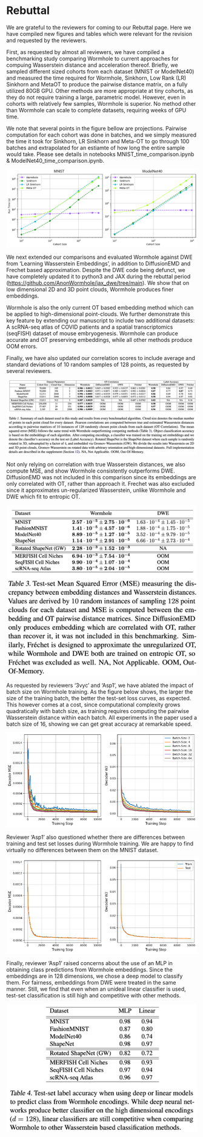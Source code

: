 # Rebuttal

We are grateful to the reviewers for coming to our Rebuttal page. Here we have compiled new figures and tables which were relevant for the revision and requested by the reviewers. 

First, as requested by almost all reviewers, we have compiled a benchmarking study comparing Wormhole to current approaches for compuing Wasserstein distance and acceleration thereof. Briefly, we sampled different sized cohorts from each dataset (MNIST or ModelNet40) and measured the time required for Wormhole, Sinkhorn, Low Rank (LR) Sinkhorn and MetaOT to produce the pairwise distance matrix, on a fully utilized 80GB GPU.  Other methods are more appropriate at tiny cohorts, as they do not require training a large, parametric model. However, even in cohorts with relatively few samples, Wormhole is superior. No method other than Wormhole can scale to complete datasets, requiring weeks of GPU time.

We note that several points in the figure bellow are projections. Pairwise computation for each cohort was done in batches, and we simply measured the time it took for Sinkhorn, LR Sinkhorn and Meta-OT to go through 100 batches and extrapolated for an estiamte of how long the entire sample would take. Please see details in notebooks MNIST_time_comparison.ipynb & ModelNet40_time_comparison.ipynb.

![alt text](RebuttalFigures/TimeComparisonAll.png?raw=true)

We next extended our comparisons and evaluated Wormhole against DWE from ‘Learning Wasserstein Embeddings’, in addition to DiffusionEMD and Frechet based approximation. Despite the DWE code being defunct, we have completely updated it to python3 and JAX during the rebuttal period (https://github.com/AnonWormhole/jax_dwe/tree/main). We show that on low dimensional 2D and 3D point clouds, Wormhole produces finer embeddings.

Wormhole is also the only current OT based embedding method which can be applied to high-dimensional point-clouds. We further demonstrate this key feature by extending our manuscript to include two additional datasets: A scRNA-seq atlas of COVID patients and a spatial transcriptomics (seqFISH) dataset of mouse embryogenesis. Wormhole can produce accurate and OT preserving embeddings, while all other methods produce OOM errors.

Finally, we have also updated our correlation scores to include average and standard deviations of 10 random samples of 128 points, as requested by several reviewers.

![alt text](Tables/Table1.png?raw=true)

Not only relying on correlation with true Wasserstein distances, we also compute MSE, and show Wormhole consistently outperforms DWE. DiffusionEMD was not included in this comparison since its embeddings are only correlated with OT, rather than approach it. Frechet was also excluded since it approximates un-regularized Wasserstein, unlike Wormhole and DWE which fit to entropic OT.

![alt text](Tables/Table3.png?raw=true)

As requested by reviewers ‘3vyc’ and ‘Asp1’, we have ablated the impact of batch size on Wormhole training. As the figure below shows, the larger the size of the training batch, the better the test-set loss curves, as expected. This however comes at a cost, since computational complexity grows quadratically with batch size, as training requires computing the pairwise Wasserstein distance within each batch. All experiments in the paper used a batch size of 16, showing we can get great accuracy at remarkable speed.

![alt text](RebuttalFigures/BatchSizeAblation.png?raw=true)

Reviewer ‘Asp1’ also questioned whether there are differences between training and test set losses during Wormhole training. We are happy to find virtually no differences between them on the MNIST dataset.

![alt text](RebuttalFigures/LossCurves.png?raw=true)

Finally, reviewer  ‘Asp1’ raised concerns about the use of an MLP in obtaining class predictions from Wormhole embeddings. Since the embeddings are in 128 dimensions, we chose a deep model to classify them. For fairness, embeddings from DWE were treated in the same manner. Still, we find that even when an unideal linear classifier is used, test-set classification is still high and competitive with other methods. 

![alt text](Tables/Table4.png?raw=true)
